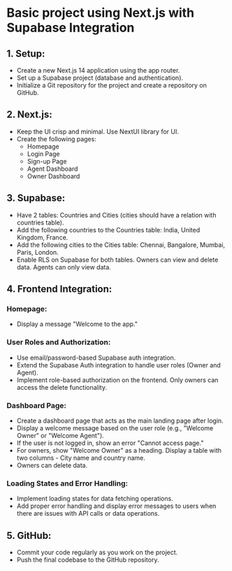 # Basic project using Next.js with Supabase Integration

## 1. Setup:

- Create a new Next.js 14 application using the app router.
- Set up a Supabase project (database and authentication).
- Initialize a Git repository for the project and create a repository on GitHub.

## 2. Next.js:

- Keep the UI crisp and minimal. Use NextUI library for UI.
- Create the following pages:
  - Homepage
  - Login Page
  - Sign-up Page
  - Agent Dashboard
  - Owner Dashboard

## 3. Supabase:

- Have 2 tables: Countries and Cities (cities should have a relation with countries table).
- Add the following countries to the Countries table: India, United Kingdom, France.
- Add the following cities to the Cities table: Chennai, Bangalore, Mumbai, Paris, London.
- Enable RLS on Supabase for both tables. Owners can view and delete data. Agents can only view data.

## 4. Frontend Integration:

### Homepage:

- Display a message "Welcome to the app."

### User Roles and Authorization:

- Use email/password-based Supabase auth integration.
- Extend the Supabase Auth integration to handle user roles (Owner and Agent).
- Implement role-based authorization on the frontend. Only owners can access the delete functionality.

### Dashboard Page:

- Create a dashboard page that acts as the main landing page after login.
- Display a welcome message based on the user role (e.g., "Welcome Owner" or "Welcome Agent").
- If the user is not logged in, show an error "Cannot access page."
- For owners, show "Welcome Owner" as a heading. Display a table with two columns - City name and country name.
- Owners can delete data.

### Loading States and Error Handling:

- Implement loading states for data fetching operations.
- Add proper error handling and display error messages to users when there are issues with API calls or data operations.

## 5. GitHub:

- Commit your code regularly as you work on the project.
- Push the final codebase to the GitHub repository.
